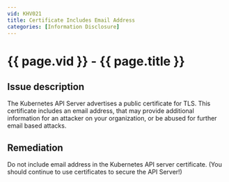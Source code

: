 ```yaml
---
vid: KHV021
title: Certificate Includes Email Address
categories: [Information Disclosure]
---
```


# {{ page.vid }} - {{ page.title }}

## Issue description

The Kubernetes API Server advertises a public certificate for TLS. This certificate includes an email address, that may provide additional information for an attacker on your organization, or be abused for further email based attacks. 

## Remediation

Do not include email address in the Kubernetes API server certificate. (You should continue to use certificates to secure the API Server!)
